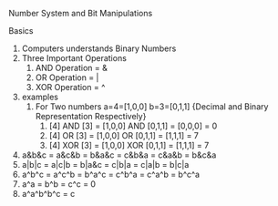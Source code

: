 Number System and Bit Manipulations

Basics

1. Computers understands Binary Numbers
2. Three Important Operations
   1. AND Operation = &
   2. OR Operation = |
   3. XOR Operation = ^
3. examples
   1. For Two numbers a=4=[1,0,0] b=3=[0,1,1] {Decimal and Binary Representation Respectively}
      1. [4] AND [3] = [1,0,0] AND [0,1,1] = [0,0,0] = 0
      2. [4] OR [3] = [1,0,0] OR [0,1,1] = [1,1,1] = 7
      3. [4] XOR [3] = [1,0,0] XOR [0,1,1] = [1,1,1] = 7
4. a&b&c = a&c&b = b&a&c = c&b&a = c&a&b = b&c&a 
5. a|b|c = a|c|b = b|a&c = c|b|a = c|a|b = b|c|a
6. a^b^c = a^c^b = b^a^c = c^b^a = c^a^b = b^c^a
8. a^a = b^b = c^c = 0 
9. a^a^b^b^c = c